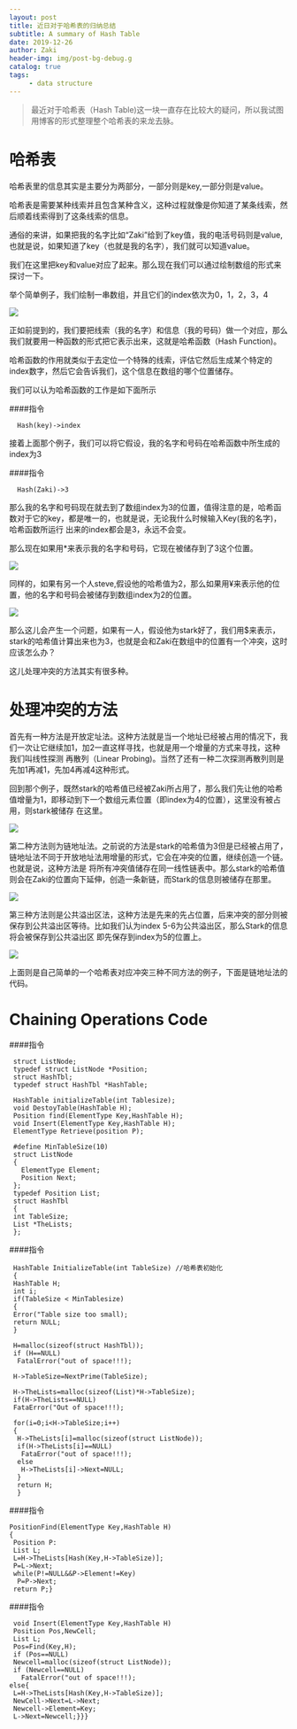 ```yaml
---
layout: post
title: 近日对于哈希表的归纳总结
subtitle: A summary of Hash Table
date: 2019-12-26
author: Zaki
header-img: img/post-bg-debug.g
catalog: true
tags:
     - data structure
---
```


>最近对于哈希表（Hash Table)这一块一直存在比较大的疑问，所以我试图用博客的形式整理整个哈希表的来龙去脉。


# 哈希表

  哈希表里的信息其实是主要分为两部分，一部分则是key,一部分则是value。
  
  哈希表是需要某种线索并且包含某种含义，这种过程就像是你知道了某条线索，然后顺着线索得到了这条线索的信息。
  
  通俗的来讲，如果把我的名字比如“Zaki”给到了key值，我的电活号码则是value,也就是说，如果知道了key（也就是我的名字），我们就可以知道value。
  
 我们在这里把key和value对应了起来。那么现在我们可以通过绘制数组的形式来探讨一下。
 
 举个简单例子，我们绘制一串数组，并且它们的index依次为0，1，2，3，4
 
 ![](https://tva1.sinaimg.cn/large/006tNbRwly1gaak8yw0qdj30d3067wei.jpg)
 
 正如前提到的，我们要把线索（我的名字）和信息（我的号码）做一个对应，那么我们就要用一种函数的形式把它表示出来，这就是哈希函数（Hash Function)。
 
 哈希函数的作用就类似于去定位一个特殊的线索，评估它然后生成某个特定的index数字，然后它会告诉我们，这个信息在数组的哪个位置储存。
 
 我们可以认为哈希函数的工作是如下面所示
 
 ####指令
 
      Hash(key)->index
       
 接着上面那个例子，我们可以将它假设，我的名字和号码在哈希函数中所生成的index为3
 
 ####指令
  
      Hash(Zaki)->3
      
 那么我的名字和号码现在就去到了数组index为3的位置，值得注意的是，哈希函数对于它的key，都是唯一的，也就是说，无论我什么时候输入Key(我的名字)，哈希函数所运行
 出来的index都会是3，永远不会变。
 
 那么现在如果用*来表示我的名字和号码，它现在被储存到了3这个位置。
 
 ![](https://tva1.sinaimg.cn/large/006tNbRwly1gaak9uvp9jj30cu05tgln.jpg)
 
同样的，如果有另一个人steve,假设他的哈希值为2，那么如果用¥来表示他的位置，他的名字和号码会被储存到数组index为2的位置。

![](https://tva1.sinaimg.cn/large/006tNbRwly1gaakagz57bj30c306374c.jpg)

那么这儿会产生一个问题，如果有一人，假设他为stark好了，我们用$来表示，stark的哈希值计算出来也为3，也就是会和Zaki在数组中的位置有一个冲突，这时应该怎么办？

这儿处理冲突的方法其实有很多种。

# 处理冲突的方法

首先有一种方法是开放定址法。这种方法就是当一个地址已经被占用的情况下，我们一次让它继续加1，加2一直这样寻找，也就是用一个增量的方式来寻找，这种我们叫线性探测
再散列（Linear Probing)。当然了还有一种二次探测再散列则是先加1再减1，先加4再减4这种形式。

回到那个例子，既然stark的哈希值已经被Zaki所占用了，那么我们先让他的哈希值增量为1，即移动到下一个数组元素位置（即index为4的位置），这里没有被占用，则stark被储存
在这里。

![](https://tva1.sinaimg.cn/large/006tNbRwly1gaakaypz5lj30d906kmx8.jpg)

第二种方法则为链地址法。之前说的方法是stark的哈希值为3但是已经被占用了，链地址法不同于开放地址法用增量的形式，它会在冲突的位置，继续创造一个链。也就是说，这种方法是
将所有冲突值储存在同一线性链表中。那么stark的哈希值则会在Zaki的位置向下延伸，创造一条新链，而Stark的信息则被储存在那里。

![](https://tva1.sinaimg.cn/large/006tNbRwly1gaakbgghq2j30ck08wmxa.jpg)

第三种方法则是公共溢出区法，这种方法是先来的先占位置，后来冲突的部分则被保存到公共溢出区等待。比如我们认为index 5-6为公共溢出区，那么Stark的信息将会被保存到公共溢出区
即先保存到index为5的位置上。

![](https://tva1.sinaimg.cn/large/006tNbRwly1gaakbtzcv3j30gv05vq31.jpg)


上面则是自己简单的一个哈希表对应冲突三种不同方法的例子，下面是链地址法的代码。

# Chaining Operations Code

####指令
    
     struct ListNode;
     typedef struct ListNode *Position;
     struct HashTbl;
     typedef struct HashTbl *HashTable;
     
     HashTable initializeTable(int Tablesize);
     void DestoyTable(HashTable H);
     Position find(ElementType Key,HashTable H);
     void Insert(ElementType Key,HashTable H);
     ElementType Retrieve(position P);
     
     #define MinTableSize(10)
     struct ListNode
     {
       ElementType Element;
       Position Next;
     };
     typedef Position List;
     struct HashTbl
     {
     int TableSize;
     List *TheLists;
     };
     
 
####指令
     
     HashTable InitializeTable(int TableSize) //哈希表初始化
     {
     HashTable H;
     int i;
     if(TableSize < MinTablesize)
     {
     Error("Table size too small); 
     return NULL;
     }
     
     H=malloc(sizeof(struct HashTbl));
     if (H==NULL)
      FatalError("out of space!!!);
      
     H->TableSize=NextPrime(TableSize);
     
     H->TheLists=malloc(sizeof(List)*H->TableSize);
     if(H->TheLists==NULL)
     FataError("Out of space!!!);
     
     for(i=0;i<H->TableSize;i++)
     {
      H->TheLists[i]=malloc(sizeof(struct ListNode));
      if(H->TheLists[i]==NULL)
       FataError("out of space!!!);
      else
       H->TheLists[i]->Next=NULL;
      }
      return H;
      }
      
####指令

    PositionFind(ElementType Key,HashTable H)
    {
     Position P:
     List L;
     L=H->TheLists[Hash(Key,H->TableSize)];
     P=L->Next;
     while(P!=NULL&&P->Element!=Key)
      P=P->Next;
     return P;}
   
####指令

     void Insert(ElementType Key,HashTable H)
     Position Pos,NewCell;
     List L;
     Pos=Find(Key,H);
     if (Pos==NULL)
     Newcell=malloc(sizeof(struct ListNode));
     if (Newcell==NULL)
       FatalError("out of space!!!);
    else{
     L=H->TheLists[Hash(Key,H->TableSize)];
     NewCell->Next=L->Next;
     Newcell->Element=Key;
     L->Next=Newcell;}}}






 
 
